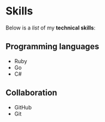 # Skills

Below is a _list_ of my **technical skills**:

## Programming languages
- Ruby
- Go
- C#

## Collaboration 
- GitHub
- Git
